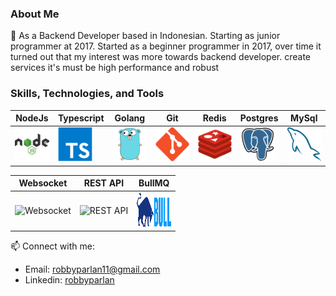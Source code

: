 ### About Me

🚀 As a Backend Developer based in Indonesian. Starting as junior programmer at 2017. Started as a beginner programmer in 2017, over time it turned out that my interest was more towards backend developer. create services it's must be high performance and robust


### Skills, Technologies, and Tools


| NodeJs | Typescript | Golang | Git | Redis | Postgres | MySql |
|----------|----------|----------|----------|----------|----------|----------|
|<img src="https://github.com/devicons/devicon/blob/master/icons/nodejs/nodejs-original-wordmark.svg" title="nodejs" alt="NodeJS" width="55" height="55"/>|<img src="https://github.com/devicons/devicon/blob/master/icons/typescript/typescript-original.svg" title="typescript" alt="Typescript" width="55" height="55"/>|<img src="https://github.com/devicons/devicon/blob/master/icons/go/go-original.svg" title="golang" alt="Golang" width="55" height="55"/>|<img src="https://github.com/devicons/devicon/blob/master/icons/git/git-original.svg" title="git" alt="Git" width="55" height="55"/>|<img src="https://github.com/devicons/devicon/blob/master/icons/redis/redis-original.svg" title="redis" alt="Redis" width="55" height="55"/>|<img src="https://github.com/devicons/devicon/blob/master/icons/postgresql/postgresql-original.svg" title="postgres" alt="Postgres" width="55" height="55"/>|<img src="https://github.com/devicons/devicon/blob/master/icons/mysql/mysql-original.svg" title="mysql" alt="MySql" width="55" height="55"/>|

| Websocket | REST API | BullMQ |
|----------|----------|----------|
|<img src="https://user-images.githubusercontent.com/25181517/187070862-03888f18-2e63-4332-95fb-3ba4f2708e59.png" title="websocket" alt="Websocket" width="55" height="55"/>|<img src="https://user-images.githubusercontent.com/25181517/192107858-fe19f043-c502-4009-8c47-476fc89718ad.png" title="rest api" alt="REST API" width="55" height="55"/>|<img src="https://github.com/OptimalBits/bull/blob/develop/support/logo@2x.png" title="bullmq" alt="BullMQ" width="55" height="55"/>|

📫 Connect with me:
- Email: [robbyparlan11@gmail.com](mailto:robbyparlan11@gmail.com)
- Linkedin: [robbyparlan](https://www.linkedin.com/in/robyparlan/)
  
